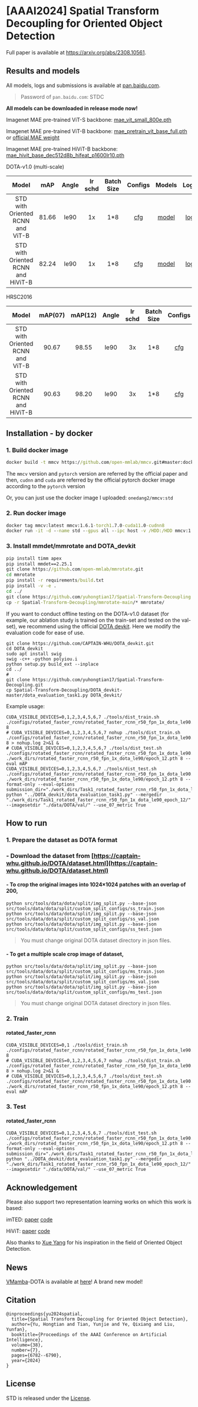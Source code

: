 # [AAAI2024] Spatial Transform Decoupling for Oriented Object Detection

Full paper is available at https://arxiv.org/abs/2308.10561.

## Results and models

All models, logs and submissions is available at [pan.baidu.com](https://pan.baidu.com/s/19nw-Ry2pGoeHZ0lQ-XehQg).

> Password of `pan.baidu.com`: STDC

__All models can be downloaded in release mode now!__

Imagenet MAE pre-trained ViT-S backbone: [mae_vit_small_800e.pth](https://github.com/yuhongtian17/Spatial-Transform-Decoupling/releases/download/STD-240413/mae_vit_small_800e.pth)

Imagenet MAE pre-trained ViT-B backbone: [mae_pretrain_vit_base_full.pth](https://github.com/yuhongtian17/Spatial-Transform-Decoupling/releases/download/STD-240413/mae_pretrain_vit_base_full.pth) or [official MAE weight](https://dl.fbaipublicfiles.com/mae/pretrain/mae_pretrain_vit_base_full.pth)

Imagenet MAE pre-trained HiViT-B backbone: [mae_hivit_base_dec512d8b_hifeat_p1600lr10.pth](https://github.com/yuhongtian17/Spatial-Transform-Decoupling/releases/download/STD-240413/mae_hivit_base_dec512d8b_hifeat_p1600lr10.pth)

DOTA-v1.0 (multi-scale)

|               Model                |  mAP  | Angle | lr schd | Batch Size | Configs | Models |  Logs  | Submissions |
| :--------------------------------: | :---: | :---: | :-----: | :--------: | :-----: | :----: | :----: | :---------: |
|  STD with Oriented RCNN and ViT-B  | 81.66 | le90  |   1x    |    1\*8    | [cfg](./mmrotate-main/configs/rotated_imted/dota/vit/rotated_imted_vb1m_oriented_rcnn_vit_base_1x_dota_ms_rr_le90_stdc_xyawh321v.py) | [model](https://github.com/yuhongtian17/Spatial-Transform-Decoupling/releases/download/STD-240413/orcnn_std_vit_dota_epoch_12.pth) | [log](https://github.com/yuhongtian17/Spatial-Transform-Decoupling/releases/download/STD-240413/orcnn_std_vit_dota_20240328_185845.log) | [submission](https://github.com/yuhongtian17/Spatial-Transform-Decoupling/releases/download/STD-240413/ms_ovs8.zip) |
| STD with Oriented RCNN and HiViT-B | 82.24 | le90  |   1x    |    1\*8    | [cfg](./mmrotate-main/configs/rotated_imted/dota/hivit/rotated_imted_hb1m_oriented_rcnn_hivitdet_base_1x_dota_ms_rr_le90_stdc_xyawh321v.py) | [model](https://github.com/yuhongtian17/Spatial-Transform-Decoupling/releases/download/STD-240413/orcnn_std_hivit_dota_epoch_12.pth) | [log](https://github.com/yuhongtian17/Spatial-Transform-Decoupling/releases/download/STD-240413/orcnn_std_hivit_dota_20230805_184646.log) | [submission](https://github.com/yuhongtian17/Spatial-Transform-Decoupling/releases/download/STD-240413/ms_ohs8.zip) |

HRSC2016

|               Model                | mAP(07) | mAP(12) | Angle | lr schd | Batch Size | Configs | Models |  Logs  |
| :--------------------------------: | :-----: | :-----: | :---: | :-----: | :--------: | :-----: | :----: | :----: |
|  STD with Oriented RCNN and ViT-B  |  90.67  |  98.55  | le90  |   3x    |    1\*8    | [cfg](./mmrotate-main/configs/rotated_imted/hrsc/vit/rotated_imted_oriented_rcnn_vit_base_3x_hrsc_rr_le90_stdc_xyawh321v.py) | [model](https://github.com/yuhongtian17/Spatial-Transform-Decoupling/releases/download/STD-240413/orcnn_std_vit_hrsc_epoch_36.pth) | [log](https://github.com/yuhongtian17/Spatial-Transform-Decoupling/releases/download/STD-240413/orcnn_std_vit_hrsc_20230814_214056.log) |
| STD with Oriented RCNN and HiViT-B |  90.63  |  98.20  | le90  |   3x    |    1\*8    | [cfg](./mmrotate-main/configs/rotated_imted/hrsc/hivit/rotated_imted_oriented_rcnn_hivitdet_base_3x_hrsc_rr_le90_stdc_xyawh321v.py) | [model](https://github.com/yuhongtian17/Spatial-Transform-Decoupling/releases/download/STD-240413/orcnn_std_hivit_hrsc_epoch_36.pth) | [log](https://github.com/yuhongtian17/Spatial-Transform-Decoupling/releases/download/STD-240413/orcnn_std_hivit_hrsc_20230808_230504.log) |

## Installation - by docker

### 1. Build docker image
```cmd
docker build -t mmcv https://github.com/open-mmlab/mmcv.git#master:docker/release --build-arg MMCV=1.6.1 --build-arg PYTORCH=1.7.0 --build-arg CUDA=11.0 --build-arg CUDNN=8
```

The `mmcv` version and `pytorch` version are referred by the official paper and then, `cudnn` and `cuda` are referred by the official pytorch docker image according to the `pytorch` version

Or, you can just use the docker image I uploaded: `onedang2/mmcv:std`

### 2. Run docker image 
```cmd
docker tag mmcv:latest mmcv:1.6.1-torch1.7.0-cuda11.0-cudnn8
docker run -it -d --name std --gpus all --ipc host -v /HDD:/HDD mmcv:1.6.1-torch1.7.0-cuda11.0-cudnn8 bash
```

### 3. Install mmdet/mmrotate and DOTA_devkit
```cmd
pip install timm apex
pip install mmdet==2.25.1
git clone https://github.com/open-mmlab/mmrotate.git
cd mmrotate
pip install -r requirements/build.txt
pip install -v -e .
cd ../
git clone https://github.com/yuhongtian17/Spatial-Transform-Decoupling.git
cp -r Spatial-Transform-Decoupling/mmrotate-main/* mmrotate/
```

If you want to conduct offline testing on the DOTA-v1.0 dataset (for example, our ablation study is trained on the train-set and tested on the val-set), we recommend using the official [DOTA devkit](https://github.com/CAPTAIN-WHU/DOTA_devkit). Here we modify the evaluation code for ease of use.

```shell
git clone https://github.com/CAPTAIN-WHU/DOTA_devkit.git
cd DOTA_devkit
sudo apt install swig
swig -c++ -python polyiou.i
python setup.py build_ext --inplace
cd ../
# 
git clone https://github.com/yuhongtian17/Spatial-Transform-Decoupling.git
cp Spatial-Transform-Decoupling/DOTA_devkit-master/dota_evaluation_task1.py DOTA_devkit/
```

Example usage:

```shell
CUDA_VISIBLE_DEVICES=0,1,2,3,4,5,6,7 ./tools/dist_train.sh ./configs/rotated_faster_rcnn/rotated_faster_rcnn_r50_fpn_1x_dota_le90.py 8
# CUDA_VISIBLE_DEVICES=0,1,2,3,4,5,6,7 nohup ./tools/dist_train.sh ./configs/rotated_faster_rcnn/rotated_faster_rcnn_r50_fpn_1x_dota_le90.py 8 > nohup.log 2>&1 &
# CUDA_VISIBLE_DEVICES=0,1,2,3,4,5,6,7 ./tools/dist_test.sh ./configs/rotated_faster_rcnn/rotated_faster_rcnn_r50_fpn_1x_dota_le90.py ./work_dirs/rotated_faster_rcnn_r50_fpn_1x_dota_le90/epoch_12.pth 8 --eval mAP
CUDA_VISIBLE_DEVICES=0,1,2,3,4,5,6,7 ./tools/dist_test.sh ./configs/rotated_faster_rcnn/rotated_faster_rcnn_r50_fpn_1x_dota_le90.py ./work_dirs/rotated_faster_rcnn_r50_fpn_1x_dota_le90/epoch_12.pth 8 --format-only --eval-options submission_dir="./work_dirs/Task1_rotated_faster_rcnn_r50_fpn_1x_dota_le90_epoch_12/"
python "../DOTA_devkit/dota_evaluation_task1.py" --mergedir "./work_dirs/Task1_rotated_faster_rcnn_r50_fpn_1x_dota_le90_epoch_12/" --imagesetdir "./data/DOTA/val/" --use_07_metric True
```

## How to run

### 1. Prepare the dataset as DOTA format 

### - Download the dataset from [https://captain-whu.github.io/DOTA/dataset.html](https://captain-whu.github.io/DOTA/dataset.html)

#### - To crop the original images into 1024×1024 patches with an overlap of 200,
```shell
python src/tools/data/dota/split/img_split.py --base-json src/tools/data/dota/split/custom_split_configs/ss_train.json
python src/tools/data/dota/split/img_split.py --base-json src/tools/data/dota/split/custom_split_configs/ss_val.json
python src/tools/data/dota/split/img_split.py --base-json src/tools/data/dota/split/custom_split_configs/ss_test.json
```

> You must change original DOTA dataset directory in json files.

#### - To get a multiple scale crop image of dataset,
```shell
python src/tools/data/dota/split/img_split.py --base-json src/tools/data/dota/split/custom_split_configs/ms_train.json
python src/tools/data/dota/split/img_split.py --base-json src/tools/data/dota/split/custom_split_configs/ms_val.json
python src/tools/data/dota/split/img_split.py --base-json src/tools/data/dota/split/custom_split_configs/ms_test.json
```

> You must change original DOTA dataset directory in json files.

### 2. Train

#### rotated_faster_rcnn

```shell
CUDA_VISIBLE_DEVICES=0,1 ./tools/dist_train.sh ./configs/rotated_faster_rcnn/rotated_faster_rcnn_r50_fpn_1x_dota_le90.py 8
# CUDA_VISIBLE_DEVICES=0,1,2,3,4,5,6,7 nohup ./tools/dist_train.sh ./configs/rotated_faster_rcnn/rotated_faster_rcnn_r50_fpn_1x_dota_le90.py 8 > nohup.log 2>&1 &
# CUDA_VISIBLE_DEVICES=0,1,2,3,4,5,6,7 ./tools/dist_test.sh ./configs/rotated_faster_rcnn/rotated_faster_rcnn_r50_fpn_1x_dota_le90.py ./work_dirs/rotated_faster_rcnn_r50_fpn_1x_dota_le90/epoch_12.pth 8 --eval mAP
```

### 3. Test

#### rotated_faster_rcnn
```shell
CUDA_VISIBLE_DEVICES=0,1,2,3,4,5,6,7 ./tools/dist_test.sh ./configs/rotated_faster_rcnn/rotated_faster_rcnn_r50_fpn_1x_dota_le90.py ./work_dirs/rotated_faster_rcnn_r50_fpn_1x_dota_le90/epoch_12.pth 8 --format-only --eval-options submission_dir="./work_dirs/Task1_rotated_faster_rcnn_r50_fpn_1x_dota_le90_epoch_12/"
python "../DOTA_devkit/dota_evaluation_task1.py" --mergedir "./work_dirs/Task1_rotated_faster_rcnn_r50_fpn_1x_dota_le90_epoch_12/" --imagesetdir "./data/DOTA/val/" --use_07_metric True
```

## Acknowledgement

Please also support two representation learning works on which this work is based:

imTED: [paper](https://arxiv.org/abs/2205.09613) [code](https://github.com/LiewFeng/imTED)

HiViT: [paper](https://arxiv.org/abs/2205.14949) [code](https://github.com/zhangxiaosong18/hivit)

Also thanks to [Xue Yang](https://yangxue0827.github.io/) for his inspiration in the field of Oriented Object Detection.

## News

[VMamba](https://github.com/MzeroMiko/VMamba)-DOTA is available at [here](https://github.com/AkitsukiM/VMamba-DOTA)! A brand new model!

## Citation

```
@inproceedings{yu2024spatial,
  title={Spatial Transform Decoupling for Oriented Object Detection},
  author={Yu, Hongtian and Tian, Yunjie and Ye, Qixiang and Liu, Yunfan},
  booktitle={Proceedings of the AAAI Conference on Artificial Intelligence},
  volume={38},
  number={7},
  pages={6782--6790},
  year={2024}
}
```

## License

STD is released under the [License](https://github.com/yuhongtian17/Spatial-Transform-Decoupling/blob/main/LICENSE).
